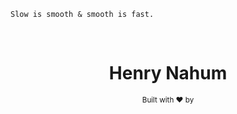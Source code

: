 ```
Slow is smooth & smooth is fast. 
```
<div align="center">
  <br>
  <h1>Henry Nahum</h1>
  <sub>Built with ❤︎ by 
  <a href="https://github.com/hankified</a></sub>
</div>
